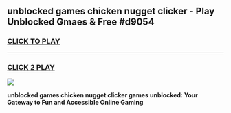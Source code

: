 
## unblocked games chicken nugget clicker - Play Unblocked Gmaes & Free #d9054
<h3>
<a href="https://premium.freeplayer.one?title=unblocked_games_chicken_nugget_clicker&ref=03M">CLICK TO PLAY</a></h3>
<hr>

<h3>
<a href="https://premium.freeplayer.one?title=unblocked_games_chicken_nugget_clicker&ref=03M">CLICK 2 PLAY</a>
  
</h3>

<a href="https://premium.freeplayer.one?title=unblocked_games_chicken_nugget_clicker&ref=03M"><img src="https://clearcache.store/games.png"></a>


**unblocked games chicken nugget clicker games unblocked: Your Gateway to Fun and Accessible Online Gaming**
